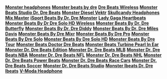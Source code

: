 <strong><a href="http://www.boutiqueheadphones.com">Monster headphones</a></strong>
<strong><a href="http://www.boutiqueheadphones.com">Monster beats by dre</a></strong>
<strong><a href="http://www.boutiqueheadphones.com/dre-beats-wireless-c-1.html">Dre Beats Wireless</a></strong>
<strong><a href="http://www.boutiqueheadphones.com/monster-beats-studio-dr-dre-beats-c-14.html">Monster Beats Studio Dr. Dre Beats</a></strong>
<strong><a href="http://www.boutiqueheadphones.com/monster-diesel-vektr-c-28.html">Monster Diesel Vektr</a></strong>
<strong><a href="http://www.boutiqueheadphones.com/skullcandy-headphones-mix-maxter-c-29.html">Skullcandy Headphones Mix Maxter</a></strong>
<strong><a href="http://www.boutiqueheadphones.com/isport-beats-by-dr-dre-monster-c-2.html">iSport Beats By Dr. Dre Monster</a></strong>
<strong><a href="http://www.boutiqueheadphones.com/lady-gaga-heartbeats-c-3.html">Lady Gaga Heartbeats</a></strong>
<strong><a href="http://www.boutiqueheadphones.com/monster-beats-by-dr-dre-solo-hd-wireless-c-4.html">Monster Beats By Dr Dre Solo HD Wireless</a></strong>
<strong><a href="http://www.boutiqueheadphones.com/monster-beats-by-dr-dre-butterfly-c-5.html">Monster Beats By Dr. Dre Butterfly</a></strong>
<strong><a href="http://www.boutiqueheadphones.com/monster-beats-by-dr-dre-diddy-c-6.html">Monster Beats By Dr. Dre Diddy</a></strong>
<strong><a href="http://www.boutiqueheadphones.com/monster-beats-by-dr-dre-miles-davis-c-7.html">Monster Beats By Dr. Dre Miles Davis</a></strong>
<strong><a href="http://www.boutiqueheadphones.com/monster-beats-by-dre-mixr-c-8.html">Monster Beats By Dre Mixr</a></strong>
<strong><a href="http://www.boutiqueheadphones.com/monster-beats-by-dre-pro-c-9.html">Monster Beats By Dre Pro</a></strong>
<strong><a href="http://www.boutiqueheadphones.com/monster-beats-by-dre-solo-c-10.html">Monster Beats By Dre Solo</a></strong>
<strong><a href="http://www.boutiqueheadphones.com/monster-beats-by-dre-solo-hd-c-11.html">Monster Beats By Dre Solo HD</a></strong>
<strong><a href="http://www.boutiqueheadphones.com/monster-beats-by-dre-tour-c-12.html">Monster Beats By Dre Tour</a></strong>
<strong><a href="http://www.boutiqueheadphones.com/monster-beats-doctor-dre-beats-c-13.html">Monster Beats Doctor Dre Beats</a></strong>
<strong><a href="http://www.boutiqueheadphones.com/monster-beats-turbine-pearl-in-ear-c-15.html">Monster Beats Turbine Pearl In Ear</a></strong>
<strong><a href="http://www.boutiqueheadphones.com/monster-dr-dre-beats-edition-c-16.html">Monster Dr. Dre Beats Edition</a></strong>
<strong><a href="http://www.boutiqueheadphones.com/monster-dr-dre-beats-mlb-c-17.html">Monster Dr. Dre Beats MLB</a></strong>
<strong><a href="http://www.boutiqueheadphones.com/monster-dr-dre-beats-nba-c-18.html">Monster Dr. Dre Beats NBA</a></strong>
<strong><a href="http://www.boutiqueheadphones.com/monster-dr-dre-beats-nfl-c-19.html">Monster Dr. Dre Beats NFL</a></strong>
<strong><a href="http://www.boutiqueheadphones.com/monster-dr-dre-beats-nhl-c-20.html">Monster Dr. Dre Beats NHL</a></strong>
<strong><a href="http://www.boutiqueheadphones.com/monster-dr-dre-beats-power-beats-c-22.html">Monster Dr. Dre Beats Power Beats</a></strong>
<strong><a href="http://www.boutiqueheadphones.com/monster-dr-dre-beats-race-cars-c-23.html">Monster Dr. Dre Beats Race Cars</a></strong>
<strong><a href="http://www.boutiqueheadphones.com/monster-dr-dre-beats-soccer-c-24.html">Monster Dr. Dre Beats Soccer</a></strong>
<strong><a href="http://www.boutiqueheadphones.com/monster-dr-dre-beats-studio-c-25.html">Monster Dr. Dre Beats Studio</a></strong>
<strong><a href="http://www.boutiqueheadphones.com/monster-ibeats-dr-dre-ibeats-c-26.html">Monster Ibeats Dr. Dre Ibeats</a></strong>
<strong><a href="http://www.boutiqueheadphones.com/vmoda-headphone-c-27.html">V-Moda Headphone</a></strong>
